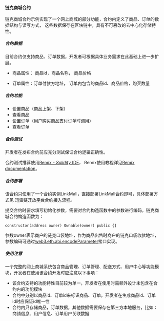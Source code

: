 #### 链克商城合约



链克商城合约示例实现了一个网上商城的部分功能，合约内定义了商品、订单的数据结构与读写方式， 这些数据保存在区块链中，具有不可篡改的去中心化存储特性。



##### 合约数据

目前合约仅支持商品、订单数据，开发者可根据具体业务需求在此基础上进一步扩展。

- 商品属性： 商品id，商品名称， 商品价格

- 订单属性：订单付款方地址， 订单内包含的商品id、商品价格，购买数量

  

##### 合约功能

- 设置商品（商品上架、下架）
- 查看商品
- 设置订单（用户购买商品支付订单时调用）
- 查看订单



##### 合约测试

开发者在发布合约前应充分测试保证合约逻辑正确性。

合约测试推荐使用[Remix - *Solidity* IDE](http://www.baidu.com/link?url=RKiuLEbki9QNMvJoNSBQr0ZfquUtM8-gnwH3Fz3VQsIBNOihOry1tBFwzyJ7M92u)， Remix使用教程详见[Remix documentation](https://remix.readthedocs.io/en/latest/#)。



##### 合约部署

该合约只使用了一个合约实例LinkMall，直接部署LinkMall合约即可，具体部署方式见 [迅雷链开放平台合约接入流程](https://open.onethingcloud.com/site/docopen.html#5)。

提交合约时要求填写初始化参数，需要对合约构造函数中的参数进行编码，链克商城合约构造函数为：

```
constructor(address owner) Ownable(owner) public {}
```

参数owner表示商户的链克口袋地址，作为商品出售时商户的链克口袋收款地址，参数编码可通过[web3.eth.abi.encodeParameter](http://web3js.readthedocs.io/en/1.0/web3-eth-abi.html#encodeparameter)接口实现。



##### 使用注意

一个完整的网上商城系统包含商品管理、订单管理、配送方式、用户中心等功能模块，开发者在使用该合约开发时应注意以下事项：

- 该合约支持的功能特性目前较为单一，开发者在使用时需额外设计未包含在合约内的功能模块
- 合约中分别以商品id、订单id来标识商品、订单，开发者在生成商品id、订单id时应保证id唯一性
- 合约内只存储商品，订单数据，其他数据需要保存在第三方本地服务，比如：商铺信息、用户信息、订单用户关联数据
